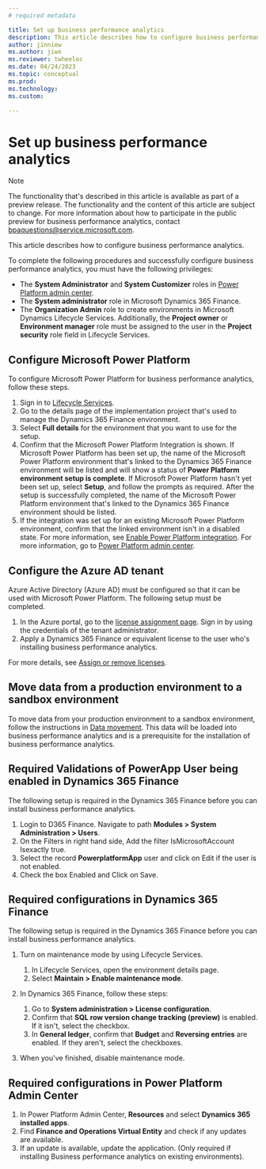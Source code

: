 ```yaml
---
# required metadata

title: Set up business performance analytics
description: This article describes how to configure business performance analytics.
author: jinniew
ms.author: jiwo
ms.reviewer: twheeloc 
ms.date: 04/24/2023
ms.topic: conceptual
ms.prod: 
ms.technology:
ms.custom:

---
```


# Set up business performance analytics

> [!NOTE]
> The functionality that's described in this article is available as part of a preview release. The functionality and the content of this article are subject to change. For more information about how to participate in the public preview for business performance analytics, contact <bpaquestions@service.microsoft.com>.

This article describes how to configure business performance analytics.

To complete the following procedures and successfully configure business performance analytics, you must have the following privileges:

- The **System Administrator** and **System Customizer** roles in [Power Platform admin center](https://admin.powerplatform.microsoft.com/).
- The **System administrator** role in Microsoft Dynamics 365 Finance.
- The **Organization Admin** role to create environments in Microsoft Dynamics Lifecycle Services. Additionally, the **Project owner** or **Environment manager** role must be assigned to the user in the **Project security** role field in Lifecycle Services.

## Configure Microsoft Power Platform

To configure Microsoft Power Platform for business performance analytics, follow these steps.

1. Sign in to [Lifecycle Services](https://lcs.dynamics.com/).
2. Go to the details page of the implementation project that's used to manage the Dynamics 365 Finance environment.
3. Select **Full details** for the environment that you want to use for the setup.
4. Confirm that the Microsoft Power Platform Integration is shown. If Microsoft Power Platform has been set up, the name of the Microsoft Power Platform environment that's linked to the Dynamics 365 Finance environment will be listed and will show a status of **Power Platform environment setup is complete**. If Microsoft Power Platform hasn't yet been set up, select **Setup**, and follow the prompts as required. After the setup is successfully completed, the name of the Microsoft Power Platform environment that's linked to the Dynamics 365 Finance environment should be listed.
5. If the integration was set up for an existing Microsoft Power Platform environment, confirm that the linked environment isn't in a disabled state. For more information, see [Enable Power Platform integration](../../fin-ops-core/dev-itpro/power-platform/enable-power-platform-integration.md). For more information, go to [Power Platform admin center](https://admin.powerplatform.microsoft.com/).

## Configure the Azure AD tenant

Azure Active Directory (Azure AD) must be configured so that it can be used with Microsoft Power Platform. The following setup must be completed.

1. In the Azure portal, go to the [license assignment page](https://ms.portal.azure.com/#view/Microsoft_AAD_IAM/LicensesMenuBlade/~/Products). Sign in by using the credentials of the tenant administrator.
2. Apply a Dynamics 365 Finance or equivalent license to the user who's installing business performance analytics.

For more details, see [Assign or remove licenses](/azure/active-directory/fundamentals/license-users-groups).

## Move data from a production environment to a sandbox environment

To move data from your production environment to a sandbox environment, follow the instructions in [Data movement](../../fin-ops-core/dev-itpro/database/dbmovement-operations.md). This data will be loaded into business performance analytics and is a prerequisite for the installation of business performance analytics.

## Required Validations of PowerApp User being enabled in Dynamics 365 Finance

The following setup is required in the Dynamics 365 Finance before you can install business performance analytics.

1. Login to D365 Finance. Navigate to path **Modules  \> System Administration \> Users**.
2. On the Filters in right hand side, Add the filter IsMicrosoftAccount Isexactly true.
3. Select the record **PowerplatformApp** user and click on Edit if the user is not enabled.
4. Check the box Enabled and Click on Save.


## Required configurations in Dynamics 365 Finance

The following setup is required in the Dynamics 365 Finance before you can install business performance analytics.

1. Turn on maintenance mode by using Lifecycle Services.

    1. In Lifecycle Services, open the environment details page.
    2. Select **Maintain \> Enable maintenance mode**.

2. In Dynamics 365 Finance, follow these steps:

    1. Go to **System administration \> License configuration**.
    2. Confirm that **SQL row version change tracking (preview)** is enabled. If it isn't, select the checkbox.
    3. In **General ledger**, confirm that **Budget** and **Reversing entries** are enabled. If they aren't, select the checkboxes.

3. When you've finished, disable maintenance mode.

## Required configurations in Power Platform Admin Center

1. In Power Platform Admin Center, **Resources** and select **Dynamics 365 installed apps**. 
2. Find **Finance and Operations Virtual Entity** and check if any updates are available. 
3. If an update is available, update the application. (Only required if installing Business performance analytics on existing environments).
